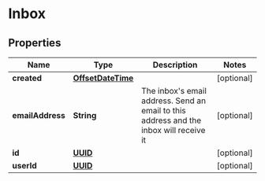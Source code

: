 
# Inbox

## Properties
Name | Type | Description | Notes
------------ | ------------- | ------------- | -------------
**created** | [**OffsetDateTime**](OffsetDateTime.md) |  |  [optional]
**emailAddress** | **String** | The inbox&#39;s email address. Send an email to this address and the inbox will receive it |  [optional]
**id** | [**UUID**](UUID.md) |  |  [optional]
**userId** | [**UUID**](UUID.md) |  |  [optional]



